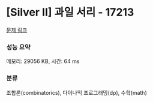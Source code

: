 # [Silver II] 과일 서리 - 17213 

[문제 링크](https://www.acmicpc.net/problem/17213) 

### 성능 요약

메모리: 29056 KB, 시간: 64 ms

### 분류

조합론(combinatorics), 다이나믹 프로그래밍(dp), 수학(math)

